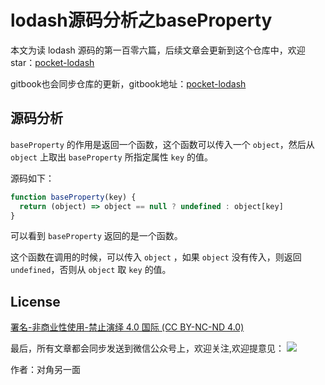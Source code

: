 # lodash源码分析之baseProperty

本文为读 lodash 源码的第一百零六篇，后续文章会更新到这个仓库中，欢迎 star：[pocket-lodash](https://github.com/yeyuqiudeng/pocket-lodash)

gitbook也会同步仓库的更新，gitbook地址：[pocket-lodash](https://www.gitbook.com/book/yeyuqiudeng/pocket-lodash/details)

## 源码分析

`baseProperty` 的作用是返回一个函数，这个函数可以传入一个 `object`，然后从 `object` 上取出 `baseProperty` 所指定属性 `key` 的值。

源码如下：

```javascript
function baseProperty(key) {
  return (object) => object == null ? undefined : object[key]
}
```

可以看到 `baseProperty` 返回的是一个函数。

这个函数在调用的时候，可以传入 `object` ，如果 `object` 没有传入，则返回 `undefined`，否则从 `object` 取 `key` 的值。

## License

[署名-非商业性使用-禁止演绎 4.0 国际 (CC BY-NC-ND 4.0)](http://creativecommons.org/licenses/by-nc-nd/4.0/)

最后，所有文章都会同步发送到微信公众号上，欢迎关注,欢迎提意见：  ![](https://raw.githubusercontent.com/yeyuqiudeng/resource/master/images/qrcode_front-end-article.jpg) 

作者：对角另一面 